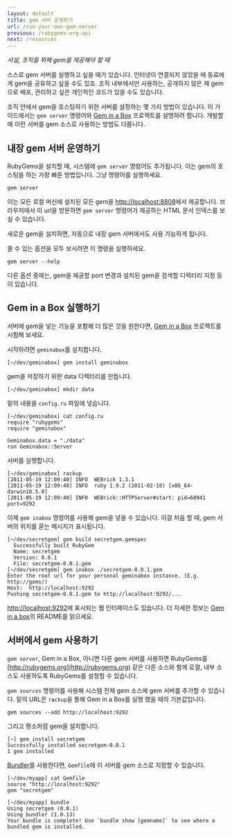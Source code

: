```yaml
---
layout: default
title: gem 서버 운영하기
url: /run-your-own-gem-server
previous: /rubygems-org-api
next: /resources
---
```


<em class="t-gray">사설, 조직을 위해 gem을 제공해야 할 때</em>

스스로 gem 서버를 실행하고 싶을 때가 있습니다. 인터넷이 연결되지 않았을 때
동료에게 gem을 공유하고 싶을 수도 있죠. 조직 내부에서만 사용하는, 공개하지 않은
채 gem으로 배포, 관리하고 싶은 개인적인 코드가 있을 수도 있습니다.

조직 안에서 gem을 호스팅하기 위한 서버를 설정하는 몇 가지 방법이 있습니다. 이
가이드에서는 `gem server` 명령어와 [Gem in a
Box](https://github.com/geminabox/geminabox) 프로젝트를 설명하려 합니다. 개발할
때 이런 서버를 gem 소스로 사용하는 방법도 다룹니다.

## 내장 gem 서버 운영하기

RubyGems을 설치할 때, 시스템에 `gem server` 명령어도 추가됩니다.
이는 gem의 호스팅을 하는 가장 빠른 방법입니다. 그냥 명령어를 실행하세요.

    gem server

이는 모든 로컬 머신에 설치된 모든 gem을
[http://localhost:8808](http://localhost:8808)에서 제공합니다. 브라우저에서 이
url을 방문하면 `gem server` 명령어가 제공하는 HTML 문서 인덱스를 보실 수
있습니다.

새로운 gem을 설치하면, 자동으로 내장 gem 서버에서도 사용 가능하게 됩니다.

쓸 수 있는 옵션을 모두 보시려면 이 명령을 실행하세요.

    gem server --help

다른 옵션 중에는, gem을 제공할 port 변경과 설치된 gem을 검색할 디렉터리 지정
등이 있습니다.

## Gem in a Box 실행하기

서버에 gem을 넣는 기능을 포함해 더 많은 것을 원한다면, [Gem in a
Box](https://github.com/geminabox/geminabox) 프로젝트를 시험해 보세요.

시작하려면 `geminabox`를 설치합니다.

    [~/dev/geminabox] gem install geminabox

gem을 저장하기 위한 data 디렉터리를 만듭니다.

    [~/dev/geminabox] mkdir data

밑의 내용을 `config.ru` 파일에 넣습니다.

    [~/dev/geminabox] cat config.ru
    require "rubygems"
    require "geminabox"

    Geminabox.data = "./data"
    run Geminabox::Server

서버를 실행합니다.

    [~/dev/geminabox] rackup
    [2011-05-19 12:09:40] INFO  WEBrick 1.3.1
    [2011-05-19 12:09:40] INFO  ruby 1.9.2 (2011-02-18) [x86_64-darwin10.5.0]
    [2011-05-19 12:09:40] INFO  WEBrick::HTTPServer#start: pid=60941 port=9292

이제 `gem inabox` 명령어를 사용해 gem을 넣을 수 있습니다. 이걸 처음 할 때, gem
서버의 위치를 묻는 메시지가 표시됩니다.

    [~/dev/secretgem] gem build secretgem.gemspec
      Successfully built RubyGem
      Name: secretgem
      Version: 0.0.1
      File: secretgem-0.0.1.gem
    [~/dev/secretgem] gem inabox ./secretgem-0.0.1.gem
    Enter the root url for your personal geminabox instance. (E.g. http://gems/)
    Host:  http://localhost:9292
    Pushing secretgem-0.0.1.gem to http://localhost:9292/...

[http://localhost:9292](http://localhost:9292)에 표시되는 웹 인터페이스도
있습니다. 더 자세한 정보는 [Gem in a
box](https://github.com/geminabox/geminabox)의 README를 읽으세요.

## 서버에서 gem 사용하기

`gem server`, Gem in a Box, 아니면 다른 gem 서버를 사용하면 RubyGems를
[http://rubygems.org](http://rubygems.org) 같은 다른 소스와 함께 로컬, 내부
소스도 사용하도록 RubyGems를 설정할 수 있습니다.

`gem sources` 명령어를 사용해 시스템 전체 gem 소스에 gem 서버를 추가할 수
있습니다. 밑의 URL은 `rackup`을 통해 Gem in a Box를 실행 했을 때의 기본값입니다.

    gem sources --add http://localhost:9292

그리고 평소처럼 gem을 설치합니다.

    [~] gem install secretgem
    Successfully installed secretgem-0.0.1
    1 gem installed

[Bundler](http://bundler.io)를 사용한다면, `Gemfile`에 이 서버를 gem 소스로
지정할 수 있습니다.

    [~/dev/myapp] cat Gemfile
    source "http://localhost:9292"
    gem "secretgem"

    [~/dev/myapp] bundle
    Using secretgem (0.0.1)
    Using bundler (1.0.13)
    Your bundle is complete! Use `bundle show [gemname]` to see where a bundled gem is installed.
